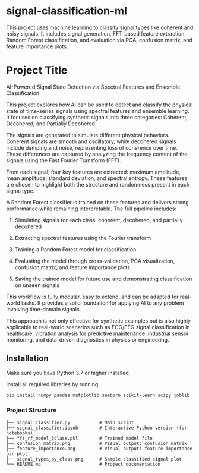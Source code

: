 # signal-classification-ml
This project uses machine learning to classify signal types like coherent and noisy signals. It includes signal generation, FFT-based feature extraction, Random Forest classification, and evaluation via PCA, confusion matrix, and feature importance plots.
# Project Title
AI-Powered Signal State Detection via Spectral Features and Ensemble Classification

This project explores how AI can be used to detect and classify the physical state of time-series signals using spectral features and ensemble learning. It focuses on classifying synthetic signals into three categories: Coherent, Decohered, and Partially Decohered.

The signals are generated to simulate different physical behaviors. Coherent signals are smooth and oscillatory, while decohered signals include damping and noise, representing loss of coherence over time. These differences are captured by analyzing the frequency content of the signals using the Fast Fourier Transform (FFT).

From each signal, four key features are extracted: maximum amplitude, mean amplitude, standard deviation, and spectral entropy. These features are chosen to highlight both the structure and randomness present in each signal type.

A Random Forest classifier is trained on these features and delivers strong performance while remaining interpretable. The full pipeline includes:

1. Simulating signals for each class: coherent, decohered, and partially decohered

2. Extracting spectral features using the Fourier transform

3. Training a Random Forest model for classification

4. Evaluating the model through cross-validation, PCA visualization, confusion matrix, and feature importance plots

5. Saving the trained model for future use and demonstrating classification on unseen signals

This workflow is fully modular, easy to extend, and can be adapted for real-world tasks. It provides a solid foundation for applying AI to any problem involving time-domain signals.

This approach is not only effective for synthetic examples but is also highly applicable to real-world scenarios such as ECG/EEG signal classification in healthcare, vibration analysis for predictive maintenance, industrial sensor monitoring, and data-driven diagnostics in physics or engineering.



## Installation

Make sure you have Python 3.7 or higher installed.

Install all required libraries by running:

```bash
pip install numpy pandas matplotlib seaborn scikit-learn scipy joblib
```


### Project Structure

    ├── signal_classifier.py           # Main script  
    ├── signal_classifier.ipynb        # Interactive Python version (for notebooks)  
    ├── fft_rf_model_3class.pkl        # Trained model file  
    ├── confusion_matrix.png           # Visual output: confusion matrix  
    ├── feature_importance.png         # Visual output: feature importance bar plot  
    ├── signal_types_by_class.png      # Sample classified signal plot  
    └── README.md                      # Project documentation





